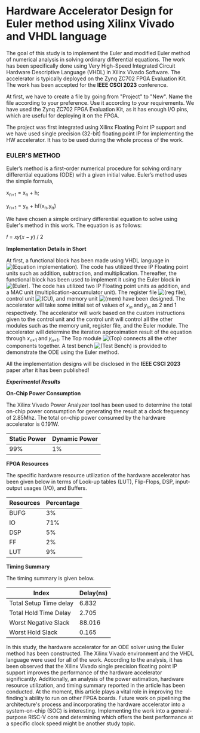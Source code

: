 # Hardware Accelerator Design for Euler method using Xilinx Vivado and VHDL language #
The goal of this study is to implement the Euler and modified Euler method of numerical analysis in solving ordinary differential equations. The work has been specifically done using Very High-Speed Integrated Circuit Hardware Descriptive Language (VHDL) in Xilinx Vivado Software. The accelerator is typically deployed on the Zynq ZC702 FPGA Evaluation Kit.
The work has been accepted for the **IEEE CSCI 2023** conference.

At first, we have to create a file by going from "Project" to "New". Name the file according to your preference. Use it according to your requirements. We have used the Zynq ZC702 FPGA Evaluation Kit, as it has enough I/O pins, which are useful for deploying it on the FPGA.

The project was first integrated using Xilinx Floating Point IP support and we have used single precision (32-bit) floating point IP for implementing the HW accelerator.
It has to be used during the whole process of the work.

### EULER'S METHOD ###
Euler’s method is a first-order numerical procedure for solving ordinary differential equations (ODE) with a given initial value. Euler’s method uses the simple formula,

x<sub>n+1</sub> = x<sub>n</sub> + h;

y<sub>n+1</sub> = y<sub>n</sub> + hf(x<sub>n</sub>,y<sub>n</sub>)

We have chosen a simple ordinary differential equation to solve using Euler's method in this work. The equation is as follows:

𝑓 = 𝑥𝑦(𝑥 − 𝑦) / 2

**Implementation Details in Short**

At first, a functional block has been made using VHDL language in ![(Equation implementation)](/func.vhd). The code has utilized three IP Floating point units such as addition, subtraction, and multiplication. Thereafter, the functional block has been used to implement it using the Euler block in ![(Euler)](/Euler.vhd). The code has utilized two IP Floating point units as addition, and a MAC unit (multiplication-accumulator unit). The register file ![(reg file)](/reg.vhd), control unit ![(CU)](/CU.vhd), and memory unit ![(mem)](/Mem.vhd) have been designed. The accelerator will take some initial set of values of 𝑥<sub>𝑖𝑛</sub> and 𝑦<sub>𝑖𝑛</sub> as 2 and 1 respectively. The accelerator will work based on the custom instructions given to the control unit and the control unit will control all the other modules such as the memory unit, register file, and the Euler module. The accelerator will determine the iteration approximation result of the equation through 𝑥<sub>𝑛+1</sub> and 𝑦<sub>𝑛+1</sub>. The Top module ![(Top)](/Top.vhd) connects all the other components together. A test bench ![(Test Bench)](/Top_tb.vhd) is provided to demonstrate the ODE using the Euler method.

All the implementation designs will be disclosed in the **IEEE CSCI 2023** paper after it has been published!

***Experimental Results***

**On-Chip Power Consumption**

The Xilinx Vivado Power Analyzer tool has been used to determine the total on-chip power consumption for generating the result at a clock frequency of 2.85Mhz. 
The total on-chip power consumed by the hardware accelerator is 0.191W.

| Static Power  | Dynamic Power |
| ------------- | ------------- |
| 99%           | 1%            |

**FPGA Resources**

The specific hardware resource utilization of the hardware accelerator has been given below in terms of Look-up tables (LUT), Flip-Flops, DSP, input-output usages (I/O), and Buffers.

| Resources  | Percentage |
| ------------- | ------------- |
| BUFG          | 3%            |
| IO          | 71%            |
| DSP         | 5%            |
| FF           | 2%            |
| LUT           | 9%            |

**Timing Summary**

The timing summary is given below.

| Index                         |Delay(ns)      |
| ------------------------------| ------------- |
| Total Setup Time delay        | 6.832         |
| Total Hold Time Delay         | 2.705         |
| Worst Negative Slack          | 88.016        |
| Worst Hold Slack              | 0.165         |


In this study, the hardware accelerator for an ODE solver using the Euler method has been constructed. The Xilinx Vivado environment and the VHDL language were used for all of the work. According to the analysis, it has been observed that the Xilinx Vivado single precision floating point IP support improves the performance of the hardware accelerator significantly. Additionally, an analysis of the power estimation, hardware resource utilization, and timing summary reported in the article has been conducted. At the moment, this article plays a vital role in improving the finding's ability to run on other FPGA boards.
Future work on pipelining the architecture's process and incorporating the hardware accelerator into a system-on-chip (SOC) is interesting. Implementing
the work into a general-purpose RISC-V core and determining which offers the best performance at a specific clock speed might be another study topic.











